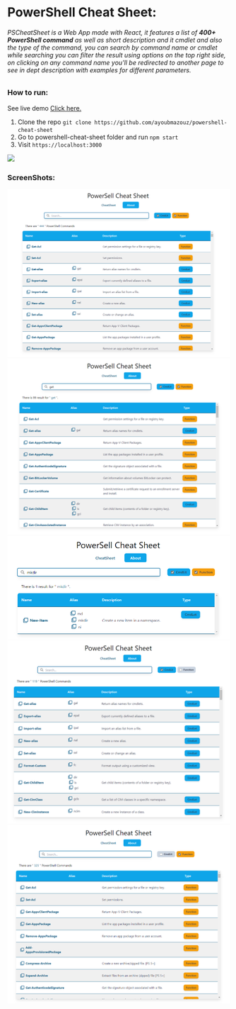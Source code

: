 # PowerShell Cheat Sheet:

###### PSCheatSheet is a Web App made with React, it features a list of **400+ PowerShell command** as well as short description and it cmdlet and also the type of the command, you can _search_ by _command name_ or _cmdlet_ while searching you can _filter_ the result using _options_ on the top right side, on _clicking_ on any command name you'll be redirected to another page to see in dept description with examples for different parameters.

### How to run:

See live demo [Click here.](https://powershellcheatsheet.netlify.app)

1. Clone the repo `git clone https://github.com/ayoubmazouz/powershell-cheat-sheet`
1. Go to powershell-cheat-sheet folder and run `npm start`
1. Visit `https://localhost:3000`

![](https://img.shields.io/badge/version-0.9-blue)

### ScreenShots:

![01](./public/media/screenshot01.png)
![02](./public/media/screenshot02.png)
![03](./public/media/screenshot03.png)
![04](./public/media/screenshot04.png)
![05](./public/media/screenshot05.png)
